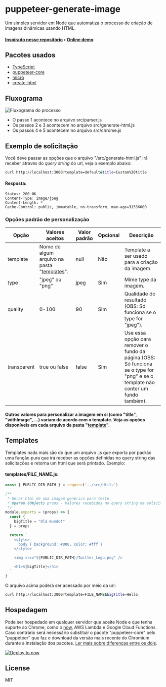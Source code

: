 # puppeteer-generate-image

Um simples servidor em Node que automatiza o processo de criação de imagens dinâmicas usando HTML.

#### [Inspirado nesse repositório](https://github.com/styfle/og-image) • [Online demo](https://puppeteer-generate-image-ee5mis3oh.now.sh?title=Hello%20Github%20user!)

## Pacotes usados

- [TypeScript](https://www.npmjs.com/package/typescript)
- [puppeteer-core](https://www.npmjs.com/package/puppeteer-core)
- [micro](https://www.npmjs.com/package/micro)
- [create-html](https://www.npmjs.com/package/create-html)

## Fluxograma

![Fluxograma do processo](/public/fluxograma.jpeg)

- O passo 1 acontece no arquivo src/parser.js
- Os passos 2 e 3 acontecem no arquivo src/generate-html.js
- Os passos 4 e 5 acontecem no arquivo src/chrome.js

## Exemplo de solicitação

Você deve passar as opções que o arquivo "/src/generate-html.js" irá receber através do _query string_ do url, veja o exemplo abaixo:

```bash
curl http://localhost:3000?template=default&title=Custom%20title
```

#### Resposta:

```
Status: 200 OK
Content-Type: image/jpeg
Content-Length: *
Cache-Control: public, immutable, no-transform, max-age=31536000
```

### Opções padrão de personalização

| Opção | Valores aceitos | Valor padrão | Opcional | Descrição |
|-------------|---|---|---|---|
| template    | Nome de algum arquivo na pasta "[templates](/templates)". | null | Não | Template a ser usado para a criação da imagem. |
| type        | "jpeg" ou "png" | jpeg | Sim | Mime type da imagem. |
| quality     | 0-100 | 90 | Sim | Qualidade do resultado (OBS: Só funciona se o type for "jpeg"). |
| transparent | true ou false | false | Sim | Use essa opção para remover o fundo da página (OBS: Só funciona se o type for "png" e se o template não conter um fundo também). |

#### Outros valores para personalizar a imagem em si (como "title", "withImage", ...) variam de acordo com o template. Veja as opções disponíveis em cada arquivo da pasta "[template](/template)".

## Templates

Templates nada mais são do que um arquivo .js que exporta por padrão uma função pura que irá receber as opções definidas no query string das solicitações e retorna um html que será printado. Exemplo:

#### templates/FILE_NAME.js:

```js
const { PUBLIC_DIR_PATH } = require('../src/Utils')

/**
 * Gerar html de uma imagem genérica para teste.
 * @param {Object} props - Valores recebidos no query string da solicitação.
 */
module.exports = (props) => {
  const {
    bigTitle = "Olá mundo!"
  } = props

  return `
    <style>
      body { background: #000; color: #fff }
    </style>

    <img src="${PUBLIC_DIR_PATH}/Twitter_Logo.png" />

    <h1>${bigTitle}</h1>
  `
}
```

O arquivo acima poderá ser acessado por meio da url:

```bash
curl http://localhost:3000?template=FILE_NAME&bigTitle=Hello
```

## Hospedagem

Pode ser hospedado em qualquer servidor que aceite Node e que tenha suporte ao Chrome, como o [now](https://zeit.co/now), AWS Lambda e Google Cloud Functions.  
Caso contrário será necessário substituir o pacote "puppeteer-core" pelo "puppeteer" que faz o download da versão mais recente do Chromium durante a instalação dos pacotes. [Ler mais sobre diferenças entre os dois](https://github.com/GoogleChrome/puppeteer/blob/master/docs/api.md#puppeteer-vs-puppeteer-core).

[![Deploy to now](https://deploy.now.sh/static/button.svg)](https://deploy.now.sh/?repo=https://github.com/httpiago/puppeteer-generate-image)

## License

MIT
